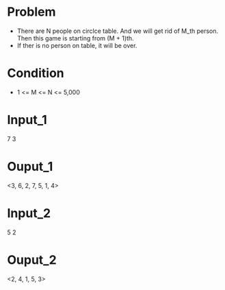 # Problem
- There are N people on circlce table. And we will get rid of M_th person. Then this game is starting from (M + 1)th.
- If ther is no person on table, it will be over.
# Condition
- 1 <= M <= N <= 5,000

# Input_1
7 3
# Ouput_1
<3, 6, 2, 7, 5, 1, 4>

# Input_2
5 2
# Ouput_2
<2, 4, 1, 5, 3>
